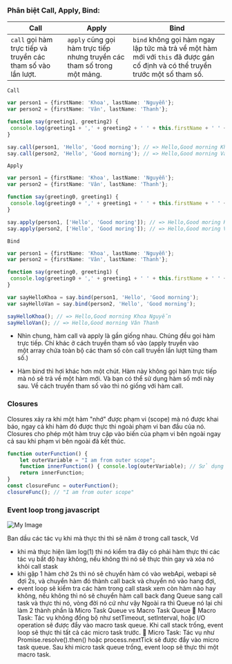 ### Phân biệt Call, Apply, Bind:

| Call | Apply | Bind |
|------|-------|------|
| `call` gọi hàm trực tiếp và truyền các tham số vào lần lượt. | `apply` cũng gọi hàm trực tiếp nhưng truyền các tham số trong một mảng. | `bind` không gọi hàm ngay lập tức mà trả về một hàm mới với `this` đã được gán cố định và có thể truyền trước một số tham số. | 

`Call`
```typescript  
var person1 = {firstName: 'Khoa', lastName: 'Nguyễn'};
var person2 = {firstName: 'Vân', lastName: 'Thanh'};

function say(greeting1, greeting2) {
 console.log(greeting1 + ',' + greeting2 + ' ' + this.firstName + ' ' + this.lastName);
}

say.call(person1, 'Hello', 'Good morning'); // => Hello,Good morning Khoa Nguyen
say.call(person2, 'Hello', 'Good morning'); // => Hello,Good morning Vân Thanh
``` 

`Apply`

```typescript  
var person1 = {firstName: 'Khoa', lastName: 'Nguyễn'};
var person2 = {firstName: 'Vân', lastName: 'Thanh'};

function say(greeting0, greeting1) {
 console.log(greeting0 + ',' + greeting1 + ' ' + this.firstName + ' ' + this.lastName);
}

say.apply(person1, ['Hello', 'Good moring']); // => Hello,Good moring Khoa Nguyễn
say.apply(person2, ['Hello', 'Good moring']); // => Hello,Good moring Vân Thanh
``` 

`Bind`
```typescript  
var person1 = {firstName: 'Khoa', lastName: 'Nguyễn'};
var person2 = {firstName: 'Vân', lastName: 'Thanh'};

function say(greeting0, greeting1) {
 console.log(greeting0 + ',' + greeting1 + ' ' + this.firstName + ' ' + this.lastName);
}

var sayHelloKhoa = say.bind(person1, 'Hello', 'Good morning');
var sayHelloVan = say.bind(person2, 'Hello', 'Good morning');

sayHelloKhoa(); // => Hello,Good morning Khoa Nguyễn
sayHelloVan(); // => Hello,Good morning Vân Thanh
``` 

- Nhìn chung, hàm call và apply là gần giống nhau. Chúng đều gọi hàm trực tiếp. Chỉ khác ở cách truyền tham số vào (apply truyền vào một array chứa toàn bộ các tham số còn call truyền lần lượt từng tham số.)

- Hàm bind thì hơi khác hơn một chút. Hàm này không gọi hàm trực tiếp mà nó sẽ trả về một hàm mới. Và bạn có thể sử dụng hàm số mới này sau. Về cách truyền tham số vào thì nó giống với hàm call.

### Closures 
 Closures xảy ra khi một hàm "nhớ" được phạm vi (scope) mà nó được khai báo, ngay cả khi hàm đó được thực thi ngoài phạm vi ban đầu của nó.
Closures cho phép một hàm truy cập vào biến của phạm vi bên ngoài ngay cả sau khi phạm vi bên ngoài đã kết thúc.

```typescript
function outerFunction() {
    let outerVariable = "I am from outer scope";
    function innerFunction() { console.log(outerVariable); // Sử dụng biến từ phạm vi bên ngoài }
    return innerFunction;
}
const closureFunc = outerFunction();
closureFunc(); // "I am from outer scope"
```

### Event loop trong javascript
![My Image](https://www.loginradius.com/blog/static/68b5a28f6bdca97b73593056ae425a8d/e5715/event_loop_illustration.png)


Ban dầu các tác vụ khi mà thực thi thì sẽ năm ở trong call tasck, 
Vd
- khi mà thực hiện làm log(1) thì nó kiểm tra đây có phải hàm thực thi các tác vụ bất độ hay không, nếu không thì nó sẽ thực thin gay và xóa nó khỏi call stask
- khi gặp 1 hàm chờ 2s thì nó sẽ chuyển hàm có vào webApi, webapi sẽ đợi 2s, và chuyển hàm đó thành call back và chuyển nó vào hang đợi, 
- event loop sẽ kiểm tra các hàm trong call stask xem còn hàm nào hay không, nếu không thì nó sẽ chuyển hàm call back đang Queue sang call task và thực thi nó, vòng đời nó cứ như vậy
Ngoài ra thì Queue nó lại chi làm 2 thành phần là Micro Task Queue vs Macro Task Queue
  Macro Task: Tác vụ không đồng bộ như setTimeout, setInterval, hoặc I/O operation sẽ được đẩy vào macro task queue. Khi call stack trống, event loop sẽ thực thi tất cả các micro task trước.
  Micro Task: Tác vụ như Promise.resolve().then() hoặc process.nextTick sẽ được đẩy vào micro task queue.
Sau khi micro task queue trống, event loop sẽ thực thi một macro task.

